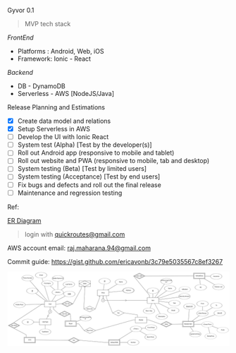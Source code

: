 

Gyvor 0.1 

> MVP tech stack 

*FrontEnd* 

- Platforms : Android, Web, iOS
- Framework: Ionic - React


*Backend* 

- DB - DynamoDB
- Serverless - AWS [NodeJS/Java]

Release Planning and Estimations

 - [x] Create data model and relations  
 - [x] Setup Serverless in AWS 
 - [ ] Develop the UI with Ionic React
 - [ ] System test (Alpha) [Test by the developer(s)]
 - [ ] Roll out Android app (responsive to mobile and tablet)
 - [ ] Roll out website and PWA (responsive to mobile, tab and desktop)
 - [ ] System testing (Beta) [Test by limited users]
 - [ ] System testing (Acceptance) [Test by end users] 
 - [ ] Fix bugs and defects and roll out the final release
 - [ ] Maintenance and regression testing

Ref: 

[ER Diagram](https://erdplus.com/login)
> login with 
> quickroutes@gmail.com

AWS account email: raj.maharana.94@gmail.com

Commit guide: https://gist.github.com/ericavonb/3c79e5035567c8ef3267


![ERD](./erd.png)



